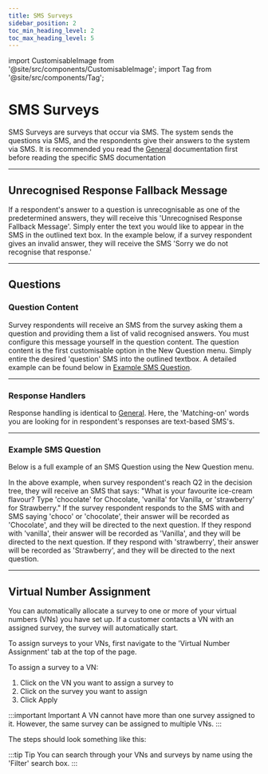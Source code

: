 ```yaml
---
title: SMS Surveys
sidebar_position: 2
toc_min_heading_level: 2
toc_max_heading_level: 5
---
```


import CustomisableImage from '@site/src/components/CustomisableImage';
import Tag from '@site/src/components/Tag';

# SMS Surveys

SMS Surveys are surveys that occur via SMS. The system sends the questions via SMS, and the respondents give their answers to the system via SMS. It is recommended you read the [General](./general) documentation first before reading the specific SMS documentation

---

## Unrecognised Response Fallback Message

If a respondent's answer to a question is unrecognisable as one of the predetermined answers, they will receive this 'Unrecognised Response Fallback Message'. Simply enter the text you would like to appear in the SMS in the outlined text box. In the example below, if a survey respondent gives an invalid answer, they will receive the SMS 'Sorry we do not recognise that response.'

<CustomisableImage src="/img/survey-sms-fallback.png" alt="SMS Fallback Message" width="400"/>


---

## Questions

### Question Content

Survey respondents will receive an SMS from the survey asking them a question and providing them a list of valid recognised answers. You must configure this message yourself in the question content. The question content is the first customisable option in the New Question menu. Simply entire the desired 'question' SMS into the outlined textbox. A detailed example can be found below in [Example SMS Question](#example-sms-question).

<CustomisableImage src="/img/survey-sms-question.png" alt="SMS Question Curation" width="500"/>

---

### Response Handlers

Response handling is identical to [General](./general#response-handlers). Here, the 'Matching-on' words you are looking for in respondent's responses are text-based SMS's. 

---

### Example SMS Question

Below is a full example of an SMS Question using the New Question menu. 

<CustomisableImage src="/img/survey-example.png" alt="Example New SMS Question" width="500"/>

In the above example, when survey respondent's reach Q2 in the decision tree, they will receive an SMS that says: "What is your favourite ice-cream flavour? Type 'chocolate' for Chocolate, 'vanilla' for Vanilla, or 'strawberry' for Strawberry."
If the survey respondent responds to the SMS with and SMS saying 'choco' or 'chocolate', their answer will be recorded as 'Chocolate', and they will be directed to the next question. If they respond with 'vanilla', their answer will be recorded as 'Vanilla', and they will be directed to the next question. If they respond with 'strawberry', their answer will be recorded as 'Strawberry', and they will be directed to the next question.


---

## Virtual Number Assignment

You can automatically allocate a survey to one or more of your virtual numbers (VNs) you have set up. If a customer contacts a VN with an assigned survey, the survey will automatically start.

To assign surveys to your VNs, first navigate to the 'Virtual Number Assignment' tab at the top of the page.

<CustomisableImage src="/img/survey-sms-vn-ass.png" alt="VN Assignment Navigation" width="500"/>

To assign a survey to a VN:
1. Click on the VN you want to assign a survey to
2. Click on the survey you want to assign
3. Click <Tag colour="#1582d8" borderColour="#1582d8" fontColour="#FFFFFF">Apply</Tag>

:::important Important
A VN cannot have more than one survey assigned to it. However, the same survey can be assigned to multiple VNs.
:::

The steps should look something like this:

<CustomisableImage src="/img/survey-sms-vn-ass-annotate.png" alt="VN Assignment Annotation"/>

:::tip Tip
You can search through your VNs and surveys by name using the 'Filter' search box.
:::


[comment]: <> (include an example of a question, an example of a fallback message etc.)
